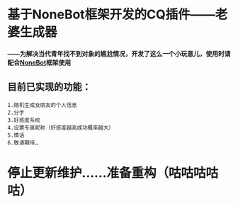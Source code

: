 # 基于NoneBot框架开发的CQ插件——老婆生成器

#### ——为解决当代青年找不到对象的尴尬情况，开发了这么一个小玩意儿，使用时请配合[NoneBot]( https://github.com/nonebot/nonebot )框架使用

## 目前已实现的功能：

```
1.随机生成女朋友的个人信息
2.分手
3.好感度系统
4.设置专属昵称（好感度越高成功概率越大）
5.情话
6.敬请期待…
```

# 停止更新维护……准备重构（咕咕咕咕咕）


